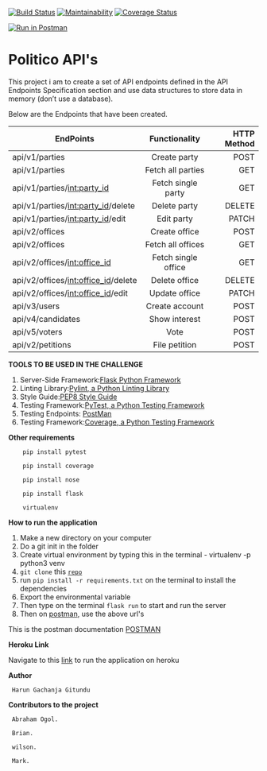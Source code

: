 
[![Build Status](https://travis-ci.org/Arrotech/Politico_Api.svg?branch=develop)](https://travis-ci.org/Arrotech/Politico_Api) [![Maintainability](https://api.codeclimate.com/v1/badges/e4c6a7d21481978d93b4/maintainability)](https://codeclimate.com/github/Arrotech/Politico_Api/maintainability) [![Coverage Status](https://coveralls.io/repos/github/Arrotech/Politico_Api/badge.svg?branch=develop)](https://coveralls.io/github/Arrotech/Politico_Api?branch=develop)


[![Run in Postman](https://run.pstmn.io/button.svg)](https://documenter.getpostman.com/view/5790072/RztpoSeD) 

# Politico API's

This project i am to create a set of API endpoints defined in the API Endpoints Specification
section and use data structures to store data in memory (don’t use a database).


Below are the Endpoints that have been created.

| EndPoints       | Functionality  | HTTP Method  |
| ------------- |:-------------:| -----:|
| api/v1/parties | Create party| POST |
| api/v1/parties | Fetch all parties |GET|
| api/v1/parties/<int:party_id> |Fetch single party |GET|
| api/v1/parties/<int:party_id>/delete |Delete party |DELETE|
| api/v1/parties/<int:party_id>/edit|Edit party |PATCH|
| api/v2/offices |Create office |POST|
| api/v2/offices |Fetch all offices |GET|
| api/v2/offices/<int:office_id> |Fetch single office |GET|
| api/v2/offices/<int:office_id>/delete |Delete office |DELETE|
| api/v2/offices/<int:office_id>/edit |Update office |PATCH|
| api/v3/users |Create account |POST|
| api/v4/candidates |Show interest |POST|
| api/v5/voters |Vote |POST|
| api/v2/petitions |File petition |POST|


**TOOLS TO BE USED IN THE CHALLENGE**
1. Server-Side Framework:[Flask Python Framework](http://flask.pocoo.org/)
2. Linting Library:[Pylint, a Python Linting Library](https://www.pylint.org/)
3. Style Guide:[PEP8 Style Guide](https://www.python.org/dev/peps/pep-0008/)
4. Testing Framework:[PyTest, a Python Testing Framework](https://docs.pytest.org/en/latest/)
5. Testing Endpoints: [PostMan](https://www.getpostman.com/)
6. Testing Framework:[Coverage, a Python Testing Framework](https://coverage.readthedocs.io/en/v4.5.x/)
 
**Other requirements**

		pip install pytest

		pip install coverage

		pip install nose

		pip install flask

		virtualenv

**How to run the application**
 1. Make a new directory on your computer
 2. Do a git init in  the folder
 3. Create virtual environment by typing this in the terminal - virtualenv -p python3 venv
 4. `git clone` this  <code>[repo](https://github.com/Arrotech/Politico_Api/)</code>
 4. run `pip install -r requirements.txt` on the terminal to install the dependencies
 6. Export the environmental variable
 7. Then type on the terminal ```flask run``` to start and run the server
 8. Then on [postman](https://www.getpostman.com/), use the above url's


 This is the postman documentation [POSTMAN](https://documenter.getpostman.com/view/5790072/RztpoSeD)


**Heroku Link**

 Navigate to this [link](https://politico-ap1-arrotech.herokuapp.com/) to run the application on heroku


**Author**

     Harun Gachanja Gitundu


**Contributors to the project**

     Abraham Ogol.

     Brian.

     wilson.

     Mark.